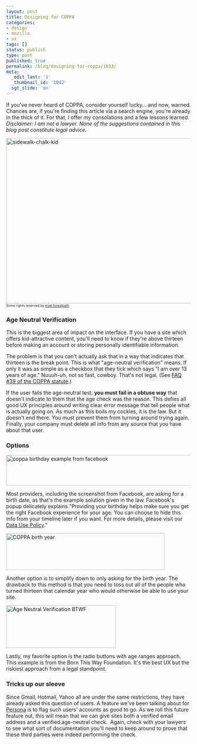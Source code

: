 ```yaml
---
layout: post
title: Designing for COPPA
categories:
- design
- mozilla
- ux
tags: []
status: publish
type: post
published: true
permalink: /blog/designing-for-coppa/1033/
meta:
  _edit_last: '1'
  _thumbnail_id: '1042'
  sgt_slide: 'on'
---
```

If you've never heard of COPPA, consider yourself lucky... and now, warned. Chances are, if you're finding this article via a search engine, you're already in the thick of it. For that, I offer my consolations and a few lessons learned.<!--more--> <em>Disclaimer: I am not a lawyer. None of the suggestions contained in this blog post constitute legal advice.</em>

<a href="http://skinnywhitegirl.com/blog/wp-content/uploads/2013/04/sidewalk-chalk-kid.jpg"><img class="size-large wp-image-1042" alt="sidewalk-chalk-kid" src="http://skinnywhitegirl.com/blog/wp-content/uploads/2013/04/sidewalk-chalk-kid-600x450.jpg" width="600" height="450" /></a><span style="font-size: 9px;">Some rights reserved by <a title="original photo at flickr" href="http://www.flickr.com/photos/18123948@N00/281857282">matt.forestpath</a></span>
<h3>Age Neutral Verification</h3>
This is the biggest area of impact on the interface. If you have a site which offers kid-attractive content, you'll need to know if they're above thirteen before making an account or storing personally identifiable information.

The problem is that you can't actually ask that in a way that indicates that thirteen is the break point. This is what "age-neutral verification" means. If only it was as simple as a checkbox that they tick which says "I am over 13 years of age." Nuuuh-uh, not so fast, cowboy. That's not legal. (See <a title="COPPA FAQs" href="http://www.ftc.gov/privacy/coppafaqs.shtm" target="_blank">FAQ #39 of the COPPA statute</a>.)

If the user fails the age-neutral test, <strong>you must fail in a obtuse way</strong> that doesn't indicate to them that the age check was the reason. This defies all good UX principles around writing clear error message that tell people what is actually going on. As much as this boils my cockles, it is the law. But it doesn't end there. You must prevent them from turning around trying again. Finally, your company must delete all info from any source that you have about that user.
<h3>Options</h3>
<a href="http://skinnywhitegirl.com/blog/wp-content/uploads/2013/04/coppa-birthday-facebook.png"><img class="size-full wp-image-1034 alignnone" alt="coppa birthday example from facebook" src="http://skinnywhitegirl.com/blog/wp-content/uploads/2013/04/coppa-birthday-facebook.png" width="511" height="83" /></a>

Most providers, including the screenshot from Facebook, are asking for a birth date, as that's the example solution given in the law. Facebook's popup delicately explains "Providing your birthday helps make sure you get the right Facebook experience for your age. You can choose to hide this info from your timeline later if you want. For more details, please visit our <a href="https://www.facebook.com/about/privacy/">Data Use Policy</a>."

<a href="http://skinnywhitegirl.com/blog/wp-content/uploads/2013/04/Screen-Shot-2013-04-01-at-2.05.42-PM.png"><img class="alignnone size-full wp-image-1039" alt="COPPA birth year" src="http://skinnywhitegirl.com/blog/wp-content/uploads/2013/04/Screen-Shot-2013-04-01-at-2.05.42-PM.png" width="432" height="100" /></a>

Another option is to simplify down to only asking for the birth year. The drawback to this method is that you need to toss out all of the people who turned thirteen that calendar year who would otherwise be able to use your site.

<a href="http://skinnywhitegirl.com/blog/wp-content/uploads/2013/04/age-neutral-btwf.png"><img class="size-full wp-image-1037 alignnone" alt="Age Neutral Verification BTWF" src="http://skinnywhitegirl.com/blog/wp-content/uploads/2013/04/age-neutral-btwf.png" width="299" height="116" /></a>

Lastly, my favorite option is the radio buttons with age ranges approach. This example is from the Born This Way Foundation. It's the best UX but the riskiest approach from a legal standpoint.
<h3>Tricks up our sleeve</h3>
Since Gmail, Hotmail, Yahoo all are under the same restrictions, they have already asked this question of users. A feature we've been talking about for <a title="Mozilla Persona : the official blog" href="http://identity.mozilla.com/" target="_blank">Persona</a> is to flag such users' accounts as good to go. As we roll this future feature out, this will mean that we can give sites both a verified email address and a verified age-neutral check.  Again, check with your lawyers to see what sort of documentation you'll need to keep around to prove that these third parties were indeed performing the check.
